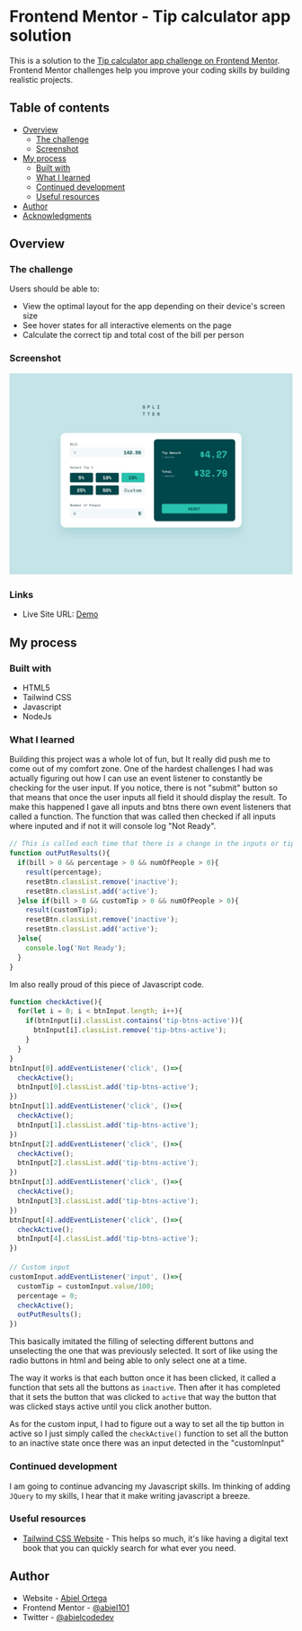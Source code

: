 # Frontend Mentor - Tip calculator app solution

This is a solution to the [Tip calculator app challenge on Frontend Mentor](https://www.frontendmentor.io/challenges/tip-calculator-app-ugJNGbJUX). Frontend Mentor challenges help you improve your coding skills by building realistic projects.

## Table of contents

- [Overview](#overview)
  - [The challenge](#the-challenge)
  - [Screenshot](#screenshot)
- [My process](#my-process)
  - [Built with](#built-with)
  - [What I learned](#what-i-learned)
  - [Continued development](#continued-development)
  - [Useful resources](#useful-resources)
- [Author](#author)
- [Acknowledgments](#acknowledgments)

## Overview

### The challenge
Users should be able to:

- View the optimal layout for the app depending on their device's screen size
- See hover states for all interactive elements on the page
- Calculate the correct tip and total cost of the bill per person

### Screenshot

![Desktop Complete](./design/desktop-design-completed.jpg)

### Links
- Live Site URL: [Demo](https://abiel101.github.io/Splitter_Tip-Calculator-App/)

## My process

### Built with
- HTML5
- Tailwind CSS
- Javascript
- NodeJs

### What I learned

Building this project was a whole lot of fun, but It really did push me to come out of my comfort zone. One of the hardest challenges I had was actually figuring out how I can use an event listener to constantly be checking for the user input. If you notice, there is not "submit" button so that means that once the user inputs all field it should display the result. To make this happened I gave all inputs and btns there own event listeners that called a function. The function that was called then checked if all inputs where inputed and if not it will console log "Not Ready".

```javascript
// This is called each time that there is a change in the inputs or tips  
function outPutResults(){
  if(bill > 0 && percentage > 0 && numOfPeople > 0){
    result(percentage);
    resetBtn.classList.remove('inactive');
    resetBtn.classList.add('active');
  }else if(bill > 0 && customTip > 0 && numOfPeople > 0){
    result(customTip);
    resetBtn.classList.remove('inactive');
    resetBtn.classList.add('active');
  }else{
    console.log('Not Ready');
  }
}
```
Im also really proud of this piece of Javascript code.

```Javascript
function checkActive(){
  for(let i = 0; i < btnInput.length; i++){
    if(btnInput[i].classList.contains('tip-btns-active')){
      btnInput[i].classList.remove('tip-btns-active');
    }
  }
}
btnInput[0].addEventListener('click', ()=>{
  checkActive();
  btnInput[0].classList.add('tip-btns-active');
})
btnInput[1].addEventListener('click', ()=>{
  checkActive();
  btnInput[1].classList.add('tip-btns-active');
})
btnInput[2].addEventListener('click', ()=>{
  checkActive();
  btnInput[2].classList.add('tip-btns-active');
})
btnInput[3].addEventListener('click', ()=>{
  checkActive();
  btnInput[3].classList.add('tip-btns-active');
})
btnInput[4].addEventListener('click', ()=>{
  checkActive();
  btnInput[4].classList.add('tip-btns-active');
})

// Custom input 
customInput.addEventListener('input', ()=>{
  customTip = customInput.value/100;
  percentage = 0;
  checkActive();
  outPutResults();
})
```
This basically imitated the filling of selecting different buttons and unselecting the one that was previously selected. It sort of like using the radio buttons in html and being able to only select one at a time.

The way it works is that each button once it has been clicked, it called a function that sets all the buttons as `inactive`. Then after it has completed that it sets the button that was clicked to `active` that way the button that was clicked stays active until you click another button.

As for the custom input, I had to figure out a way to set all the tip button in active so I just simply called the `checkActive()` function to set all the button to an inactive state once there was an input detected in the "customInput"

### Continued development

I am going to continue advancing my Javascript skills. Im thinking of adding `JQuery` to my skills, I hear that it make writing javascript a breeze.

### Useful resources

- [Tailwind CSS Website](https://tailwindcss.com/docs/installation) - This helps so much, it's like having a digital text book that you can quickly search for what ever you need.

## Author

- Website - [Abiel Ortega](https://abiel-code-dev.webflow.io)
- Frontend Mentor - [@abiel101](https://www.frontendmentor.io/profile/abiel101)
- Twitter - [@abielcodedev](https://www.twitter.com/abielcodedev)